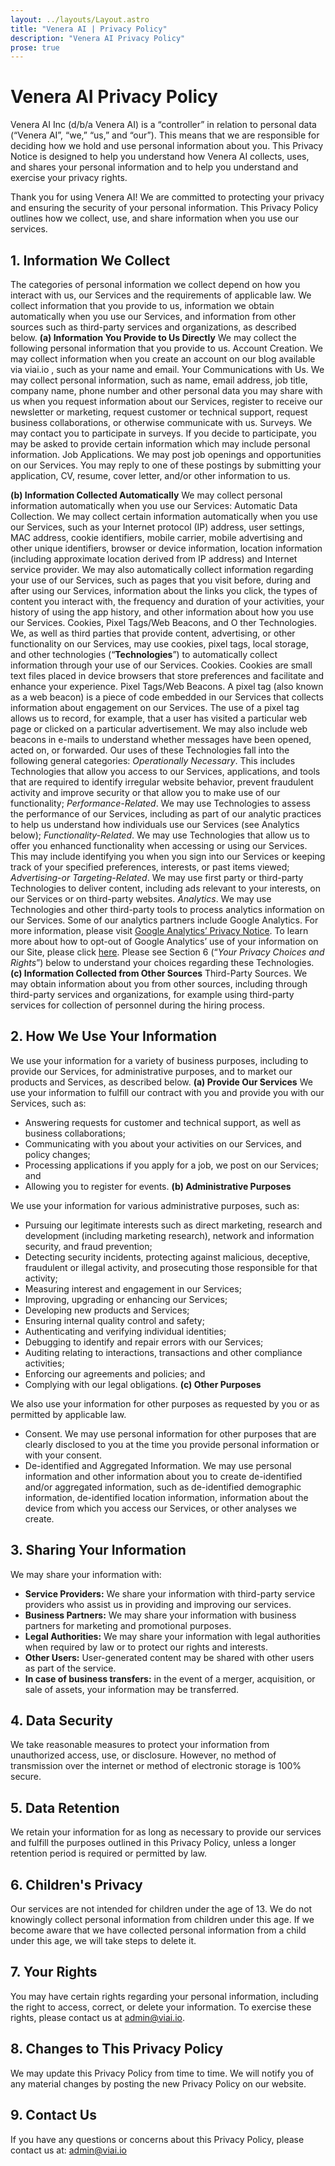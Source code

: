 ```yaml
---
layout: ../layouts/Layout.astro
title: "Venera AI | Privacy Policy"
description: "Venera AI Privacy Policy"
prose: true
---
```


<!-- padding to push content below the navigation bar -->
<div class="pt-40"></div>

# Venera AI Privacy Policy

Venera AI Inc (d/b/a Venera AI) is a “controller” in relation to personal data (“Venera AI”, “we,” “us,” and “our”). This means that we are responsible for deciding how we hold and use personal information about you. This Privacy Notice is designed to help you understand how Venera AI collects, uses, and shares your personal information and to help you understand and exercise your privacy rights.

Thank you for using Venera AI\! We are committed to protecting your privacy and ensuring the security of your personal information. This Privacy Policy outlines how we collect, use, and share information when you use our services.

## 1\. Information We Collect

The categories of personal information we collect depend on how you interact with us, our Services and the requirements of applicable law. We collect information that you provide to us, information we obtain automatically when you use our Services, and information from other sources such as third-party services and organizations, as described below.
**(a) Information You Provide to Us Directly**
We may collect the following personal information that you provide to us.
Account Creation. We may collect information when you create an account on our blog available via viai.io , such as your name and email.
Your Communications with Us. We may collect personal information, such as name, email address, job title, company name, phone number and other personal data you may share with us when you request information about our Services, register to receive our newsletter or marketing, request customer or technical support, request business collaborations, or otherwise communicate with us.
Surveys. We may contact you to participate in surveys. If you decide to participate, you may be asked to provide certain information which may include personal information.
Job Applications. We may post job openings and opportunities on our Services. You may reply to one of these postings by submitting your application, CV, resume, cover letter, and/or other information to us.

**(b) Information Collected Automatically**
We may collect personal information automatically when you use our Services:
Automatic Data Collection. We may collect certain information automatically when you use our Services, such as your Internet protocol (IP) address, user settings, MAC address, cookie identifiers, mobile carrier, mobile advertising and other unique identifiers, browser or device information, location information (including approximate location derived from IP address) and Internet service provider. We may also automatically collect information regarding your use of our Services, such as pages that you visit before, during and after using our Services, information about the links you click, the types of content you interact with, the frequency and duration of your activities, your history of using the app history, and other information about how you use our Services.
Cookies, Pixel Tags/Web Beacons, and O ther Technologies. We, as well as third parties that provide content, advertising, or other functionality on our Services, may use cookies, pixel tags, local storage, and other technologies (“**Technologies**”) to automatically collect information through your use of our Services.
Cookies. Cookies are small text files placed in device browsers that store preferences and facilitate and enhance your experience.
Pixel Tags/Web Beacons. A pixel tag (also known as a web beacon) is a piece of code embedded in our Services that collects information about engagement on our Services. The use of a pixel tag allows us to record, for example, that a user has visited a particular web page or clicked on a particular advertisement. We may also include web beacons in e-mails to understand whether messages have been opened, acted on, or forwarded. Our uses of these Technologies fall into the following general categories:
*Operationally Necessary*. This includes Technologies that allow you access to our Services, applications, and tools that are required to identify irregular website behavior, prevent fraudulent activity and improve security or that allow you to make use of our functionality;
*Performance-Related*. We may use Technologies to assess the performance of our Services, including as part of our analytic practices to help us understand how individuals use our Services (see Analytics below);
*Functionality-Related*. We may use Technologies that allow us to offer you enhanced functionality when accessing or using our Services. This may include identifying you when you sign into our Services or keeping track of your specified preferences, interests, or past items viewed;
*Advertising-or Targeting-Related*. We may use first party or third-party Technologies to deliver content, including ads relevant to your interests, on our Services or on third-party websites.
*Analytics*. We may use Technologies and other third-party tools to process analytics information on our Services. Some of our analytics partners include Google Analytics. For more information, please visit [Google Analytics’ Privacy Notice](http://www.google.com/policies/privacy/partners/). To learn more about how to opt-out of Google Analytics’ use of your information on our Site, please click [here](https://tools.google.com/dlpage/gaoptout). Please see Section 6 (“*Your Privacy Choices and Rights*”) below to understand your choices regarding these Technologies.
**(c) Information Collected from Other Sources**
Third-Party Sources. We may obtain information about you from other sources, including through third-party services and organizations, for example using third-party services for collection of personnel during the hiring process.

## 2\. How We Use Your Information

We use your information for a variety of business purposes, including to provide our Services, for administrative purposes, and to market our products and Services, as described below.
**(a) Provide Our Services**
We use your information to fulfill our contract with you and provide you with our Services, such as:

* Answering requests for customer and technical support, as well as business collaborations;
* Communicating with you about your activities on our Services, and policy changes;
* Processing applications if you apply for a job, we post on our Services; and
* Allowing you to register for events.
  **(b) Administrative Purposes**

We use your information for various administrative purposes, such as:

* Pursuing our legitimate interests such as direct marketing, research and development (including marketing research), network and information security, and fraud prevention;
* Detecting security incidents, protecting against malicious, deceptive, fraudulent or illegal activity, and prosecuting those responsible for that activity;
* Measuring interest and engagement in our Services;
* Improving, upgrading or enhancing our Services;
* Developing new products and Services;
* Ensuring internal quality control and safety;
* Authenticating and verifying individual identities;
* Debugging to identify and repair errors with our Services;
* Auditing relating to interactions, transactions and other compliance activities;
* Enforcing our agreements and policies; and
* Complying with our legal obligations.
  **(c) Other Purposes**

We also use your information for other purposes as requested by you or as permitted by applicable law.

* Consent. We may use personal information for other purposes that are clearly disclosed to you at the time you provide personal information or with your consent.
* De-identified and Aggregated Information. We may use personal information and other information about you to create de-identified and/or aggregated information, such as de-identified demographic information, de-identified location information, information about the device from which you access our Services, or other analyses we create.

## 3\. Sharing Your Information

We may share your information with:

* **Service Providers:** We share your information with third-party service providers who assist us in providing and improving our services.
* **Business Partners:** We may share your information with business partners for marketing and promotional purposes.
* **Legal Authorities:** We may share your information with legal authorities when required by law or to protect our rights and interests.
* **Other Users:** User-generated content may be shared with other users as part of the service.
* **In case of business transfers:** in the event of a merger, acquisition, or sale of assets, your information may be transferred.

## 4\. Data Security

We take reasonable measures to protect your information from unauthorized access, use, or disclosure. However, no method of transmission over the internet or method of electronic storage is 100% secure.

## 5\. Data Retention

We retain your information for as long as necessary to provide our services and fulfill the purposes outlined in this Privacy Policy, unless a longer retention period is required or permitted by law.

## 6\. Children's Privacy

Our services are not intended for children under the age of 13\. We do not knowingly collect personal information from children under this age. If we become aware that we have collected personal information from a child under this age, we will take steps to delete it.

## 7\. Your Rights

You may have certain rights regarding your personal information, including the right to access, correct, or delete your information. To exercise these rights, please contact us at <admin@viai.io>.

## 8\. Changes to This Privacy Policy

We may update this Privacy Policy from time to time. We will notify you of any material changes by posting the new Privacy Policy on our website.

## 9\. Contact Us

If you have any questions or concerns about this Privacy Policy, please contact us at: [admin@viai.io](mailto:admin@viai.io)
